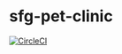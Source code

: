 # sfg-pet-clinic

[![CircleCI](https://circleci.com/gh/JuHyun/sfg-pet-clinic/tree/master.svg?style=svg)](https://circleci.com/gh/JuHyun/sfg-pet-clinic/tree/master)
